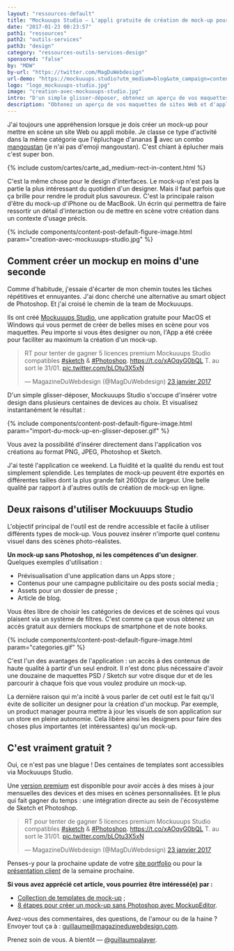 ```yaml
---
layout: "ressources-default"
title: "Mockuuups Studio – L'appli gratuite de création de mock-up pour MacOS et Windows"
date: "2017-01-23 00:23:57"
path1: "ressources"
path2: "outils-services"
path3: "design"
category: "ressources-outils-services-design"
sponsored: "false"
by: "MDW"
by-url: "https://twitter.com/MagDuWebdesign"
url-demo: "https://mockuuups.studio?utm_medium=blog&utm_campaign=content&utm_source=magazineduwebdesign"
logo: "logo_mockuuups-studio.jpg"
image: "creation-avec-mockuuups-studio.jpg"
intro: "D'un simple glisser-déposer, obtenez un aperçu de vos maquettes de sites Web et d'applications mobiles sur des centaines de templates de mock-up d'iPhones et de MacBook 👌."
description: "Obtenez un aperçu de vos maquettes de sites Web et d'applications mobiles sur des centaines de templates de mock-up d'iPhone et de MacBook."
---
```

J'ai toujours une appréhension lorsque je dois créer un mock-up pour mettre en scène un site Web ou appli mobile. Je classe ce type d'activité dans la même catégorie que l'épluchage d'ananas 🍍 avec un combo [mangoustan](https://g.co/kgs/Bzs1UH) (je n'ai pas d'emoji mangoustan). C'est chiant à éplucher mais c'est super bon.

{% include custom/cartes/carte_ad_medium-rect-in-content.html %}

C'est la même chose pour le design d'interfaces. Le mock-up n'est pas la partie la plus intéressant du quotidien d'un designer. Mais il faut parfois que ça brille pour rendre le produit plus savoureux. C'est la principale raison d'être du mock-up d'iPhone ou de MacBook. Un écrin qui permettra de faire ressortir un détail d'interaction ou de mettre en scène votre création dans un contexte d'usage précis.

{% include components/content-post-default-figure-image.html param="creation-avec-mockuuups-studio.jpg" %}

## Comment créer un mockup en moins d'une seconde

Comme d'habitude, j'essaie d'écarter de mon chemin toutes les tâches répétitives et ennuyantes. J'ai donc cherché une alternative au smart object de Photoshop. Et j'ai croisé le chemin de la team de Mockuuups.

Ils ont créé [Mockuuups Studio](https://mockuuups.studio?utm_medium=blog&utm_campaign=content&utm_source=magazineduwebdesign), une application gratuite pour MacOS et Windows qui vous permet de créer de belles mises en scène pour vos maquettes. Peu importe si vous êtes designer ou non, l'App a été créée pour faciliter au maximum la création d'un mock-up.

<blockquote class="twitter-tweet" data-lang="fr"><p lang="fr" dir="ltr">RT pour tenter de gagner 5 licences premium Mockuuups Studio compatibles <a href="https://twitter.com/hashtag/sketch?src=hash">#sketch</a> &amp; <a href="https://twitter.com/hashtag/Photoshop?src=hash">#Photoshop</a>. <a href="https://t.co/xAOqyG0bQL">https://t.co/xAOqyG0bQL</a> T. au sort le 31/01. <a href="https://t.co/bLOtu3X5xN">pic.twitter.com/bLOtu3X5xN</a></p>&mdash; MagazineDuWebdesign (@MagDuWebdesign) <a href="https://twitter.com/MagDuWebdesign/status/823440391911469056">23 janvier 2017</a></blockquote>
<script async src="//platform.twitter.com/widgets.js" charset="utf-8"></script>

D'un simple glisser-déposer, Mockuuups Studio s'occupe d'insérer votre design dans plusieurs centaines de devices au choix. Et visualisez instantanément le résultat :

{% include components/content-post-default-figure-image.html param="import-du-mock-up-en-glisser-deposer.gif" %}

Vous avez la possibilité d'insérer directement dans l'application vos créations au format PNG, JPEG, Photoshop et Sketch.

J'ai testé l'application ce weekend. La fluidité et la qualité du rendu est tout simplement splendide. Les templates de mock-up peuvent être exportés en différentes tailles dont la plus grande fait 2600px de largeur. Une belle qualité par rapport à d'autres outils de création de mock-up en ligne.

## Deux raisons d'utiliser Mockuuups Studio

L'objectif principal de l'outil est de rendre accessible et facile à utiliser différents types de mock-up. Vous pouvez insérer n'importe quel contenu visuel dans des scènes photo-réalistes.

 **Un mock-up sans Photoshop, ni les compétences d'un designer**. Quelques exemples d'utilisation :

- Prévisualisation d'une application dans un Apps store ;
- Contenus pour une campagne publicitaire ou des posts social media ;
- Assets pour un dossier de presse ;
- Article de blog.

Vous êtes libre de choisir les catégories de devices et de scènes qui vous plaisent via un système de filtres. C'est comme ça que vous obtenez un accès gratuit aux derniers mockups de smartphone et de note books.

{% include components/content-post-default-figure-image.html param="categories.gif" %}

C'est l'un des avantages de l'application : un accès à des contenus de haute qualité à partir d'un seul endroit. Il n'est donc plus nécessaire d'avoir une douzaine de maquettes PSD / Sketch sur votre disque dur et de les parcourir à chaque fois que vous voulez produire un mock-up.

La dernière raison qui m'a incité à vous parler de cet outil est le fait qu'il évite de solliciter un designer pour la création d'un mockup. Par exemple, un product manager pourra mettre à jour les visuels de son application sur un store en pleine autonomie. Cela libère ainsi les designers pour faire des choses plus importantes (et intéressantes) qu'un mock-up.

## C'est vraiment gratuit ?

Oui, ce n'est pas une blague ! Des centaines de templates sont accessibles via Mockuuups Studio.

Une [version premium](https://mockuuups.studio/start/?utm_medium=blog&utm_campaign=content&utm_source=magazineduwebdesign) est disponible pour avoir accès à des mises à jour mensuelles des devices et des mises en scènes personnalisées. Et le plus qui fait gagner du temps : une intégration directe au sein de l'écosystème de Sketch et Photoshop.

<blockquote class="twitter-tweet" data-lang="fr"><p lang="fr" dir="ltr">RT pour tenter de gagner 5 licences premium Mockuuups Studio compatibles <a href="https://twitter.com/hashtag/sketch?src=hash">#sketch</a> &amp; <a href="https://twitter.com/hashtag/Photoshop?src=hash">#Photoshop</a>. <a href="https://t.co/xAOqyG0bQL">https://t.co/xAOqyG0bQL</a> T. au sort le 31/01. <a href="https://t.co/bLOtu3X5xN">pic.twitter.com/bLOtu3X5xN</a></p>&mdash; MagazineDuWebdesign (@MagDuWebdesign) <a href="https://twitter.com/MagDuWebdesign/status/823440391911469056">23 janvier 2017</a></blockquote>
<script async src="//platform.twitter.com/widgets.js" charset="utf-8"></script>

Penses-y pour la prochaine update de votre [site portfolio](http://www.magazineduwebdesign.com/collection/56-approches-cr-atives-de-portfolios-s-lection-automne-2016/) ou pour la [présentation client](http://www.magazineduwebdesign.com/conseils/guides/slidepro-presentation-powerpoint-unique/) de la semaine prochaine.

 **Si vous avez apprécié cet article, vous pourriez être intéressé(e) par :**

-  [Collection de templates de mock-up](http://www.magazineduwebdesign.com/ressources/mockups/) ;
-  [8 étapes pour créer un mock-up sans Photoshop avec MockupEditor](http://www.magazineduwebdesign.com/conseils/guides/8-etapes-pour-creer-un-mockup-sans-photoshop/).

Avez-vous des commentaires, des questions, de l'amour ou de la haine ? Envoyer tout ça à : guillaume@magazineduwebdesign.com.

Prenez soin de vous. A bientôt — [@guillaumpalayer](https://twitter.com/guillaumpalayer).
